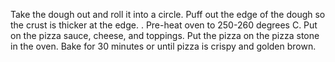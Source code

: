 Take the dough out and roll it into a circle.
Puff out the edge of the dough so the crust is thicker at the edge. .
Pre-heat oven to 250-260 degrees C. 
Put on the pizza sauce, cheese, and toppings. 
Put the pizza on the pizza stone in the oven. 
Bake for 30 minutes or until pizza is crispy and golden brown. 